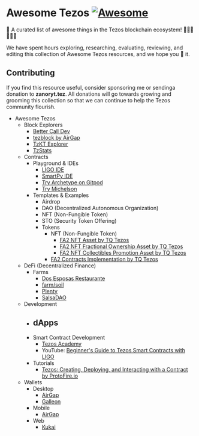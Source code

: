 # Awesome Tezos [![Awesome](https://cdn.rawgit.com/sindresorhus/awesome/d7305f38d29fed78fa85652e3a63e154dd8e8829/media/badge.svg)](https://github.com/sindresorhus/awesome)
🎉 A curated list of awesome things in the Tezos blockchain ecosystem! 🥳🤓🥳🤓🥳🤑

We have spent hours exploring, researching, evaluating, reviewing, and editing this collection of Awesome Tezos resources, and we hope you 💙 it. 

## Contributing

If you find this resource useful, consider sponsoring me or sendinga donation to **zanoryt.tez**. All donations will go towards growing and grooming this collection so that we can continue to help the Tezos community flourish.

- Awesome Tezos
  - Block Explorers
    - [Better Call Dev](https://better-call.dev/)
    - [tezblock by AirGap](https://tezblock.io/)
    - [TzKT Explorer](https://tzkt.io/)
    - [TzStats](https://tzstats.com/)
  - Contracts
    - Playground &amp; IDEs
      - [LIGO IDE](https://ide.ligolang.org/)
      - [SmartPy IDE](https://smartpy.io/ide)
      - [Try Archetype on Gitpod](https://gitpod.io/#https://github.com/edukera/try-archetype)
      - [Try Michelson](https://try-michelson.com/)
    - Templates &amp; Examples
      - Airdrop
      - DAO (Decentralized Autonomous Organization)
      - NFT (Non-Fungible Token)
      - STO (Security Token Offering)
      - Tokens
        - NFT (Non-Fungible Token)
          - [FA2 NFT Asset by TQ Tezos](https://github.com/tqtezos/smart-contracts/tree/master/nft_assets)
          - [FA2 NFT Fractional Ownership Asset by TQ Tezos](https://github.com/tqtezos/smart-contracts/tree/master/fractional)
          - [FA2 NFT Collectibles Promotion Asset by TQ Tezos](https://github.com/tqtezos/smart-contracts/tree/master/collectibles)
        - [FA2 Contracts Implementation by TQ Tezos](https://github.com/tqtezos/smart-contracts)
  - DeFi (Decentralized Finance)
    - Farms
      - [Dos Esposas Restaurante](https://dos-esposas.restaurant)
      - [farm/soil](https://farmsoil.xtz)
      - [Plenty](https://plentydefi.com)
      - [SalsaDAO](https://salsadao.xyz)
  - Development
    - dApps
      - 
    - Smart Contract Development
      - [Tezos Academy](https://tezosacademy.io/)
      - YouTube: [Beginner's Guide to Tezos Smart Contracts with LIGO](https://www.youtube.com/watch?v=Ozf250c52AI)
    - Tutorials
      - [Tezos: Creating, Deploying, and Interacting with a Contract by ProtoFire.io](https://medium.com/protofire-blog/tezos-part-1-creating-deploying-and-interacting-with-a-contract-5ee3efa819fa)
  - Wallets
    - Desktop
      - [AirGap](https://airgap.it/)
      - [Galleon](https://cryptonomic.tech/galleon.html)
    - Mobile
      - [AirGap](https://airgap.it/)
    - Web
      - [Kukai](https://wallet.kukai.app/)
  

